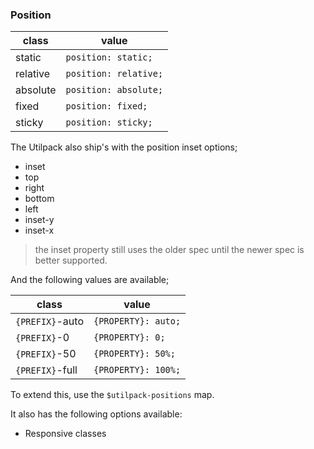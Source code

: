 ### Position

| class    | value                 |
| -------- | --------------------- |
| static   | `position: static;`   |
| relative | `position: relative;` |
| absolute | `position: absolute;` |
| fixed    | `position: fixed;`    |
| sticky   | `position: sticky;`   |

The Utilpack also ship's with the position inset options;

- inset
- top
- right
- bottom
- left
- inset-y
- inset-x

> the inset property still uses the older spec until the newer spec is better supported.

And the following values are available;

| class           | value               |
| --------------- | ------------------- |
| `{PREFIX}`-auto | `{PROPERTY}: auto;` |
| `{PREFIX}`-0    | `{PROPERTY}: 0;`    |
| `{PREFIX}`-50   | `{PROPERTY}: 50%;`  |
| `{PREFIX}`-full | `{PROPERTY}: 100%;` |

To extend this, use the `$utilpack-positions` map.

It also has the following options available:
- Responsive classes
